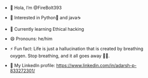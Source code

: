 - 👋 Hola, I’m @FireBolt393
- 👀 Interested in Python🐍 and java☕
- 🌱 Currently learning Ethical hacking
- 😄 Pronouns: he/him
- ⚡ Fun fact: Life is just a hallucination that is created by breathing oxygen. Stop breathing, and it all goes away 🧘‍♂️.

- 🔗 My LinkedIn profile: https://www.linkedin.com/in/adarsh-p-833272301/

<!---
FireBolt393/FireBolt393 is a ✨ special ✨ repository because its `README.md` (this file) appears on your GitHub profile.
You can click the Preview link to take a look at your changes.
--->
